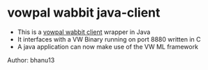 # vowpal wabbit java-client
- This is a [vowpal wabbit client](https://github.com/JohnLangford/vowpal_wabbit) wrapper in Java
- It interfaces with a VW Binary running on port 8880 written in C
- A java application can now make use of the VW ML framework

Author: bhanu13